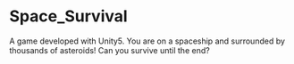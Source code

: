 # Space_Survival
A game developed with Unity5. You are on a spaceship and surrounded by thousands of asteroids! Can you survive until the end?
